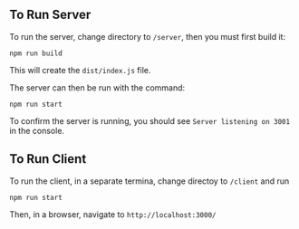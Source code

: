 ## To Run Server

To run the server, change directory to `/server`, then you must first build it:

```
npm run build
```

This will create the `dist/index.js` file.

The server can then be run with the command:

```
npm run start
```

To confirm the server is running, you should see `Server listening on 3001` in the console.

## To Run Client

To run the client, in a separate termina, change directoy to `/client` and run

```
npm run start
```

Then, in a browser, navigate to `http://localhost:3000/`
